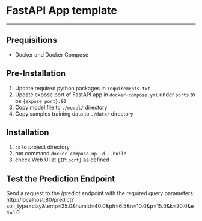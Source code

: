 # FastAPI App template

___

## Prequisitions

- Docker and Docker Compose

## Pre-Installation

1. Update required python packages in <code>requirements.txt</code>
2. Update expose port of FastAPI app in <code>docker-compose.yml</code> under <code>ports</code> to be <code>{expose_port}:80</code>
3. Copy model file to <code>./model/</code> directory
4. Copy samples training data to <code>./data/</code> directory

## Installation

1. <code>cd</code> to project directory
2. run command <code>docker compose up -d --build</code>
3. check Web UI at <code>{IP:port}</code> as defined

## Test the Prediction Endpoint
Send a request to the /predict endpoint with the required query parameters:
http://localhost:80/predict?soil_type=clay&temp=25.0&humid=40.0&ph=6.5&n=10.0&p=15.0&k=20.0&ec=1.0

